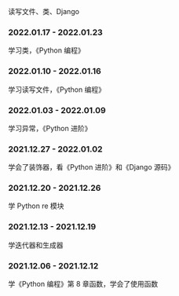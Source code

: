 
读写文件、类、Django    




### 2022.01.17 - 2022.01.23  

学习类，《Python 编程》  


### 2022.01.10 - 2022.01.16  

学习读写文件，《Python 编程》  


### 2022.01.03 - 2022.01.09  

学习异常，《Python 进阶》  


### 2021.12.27 - 2022.01.02  

学会了装饰器，看《Python 进阶》和《Django 源码》  


### 2021.12.20 - 2021.12.26  

学 Python re 模块  


### 2021.12.13 - 2021.12.19  

学迭代器和生成器  


### 2021.12.06 - 2021.12.12  

学《Python 编程》第 8 章函数，学会了使用函数  


